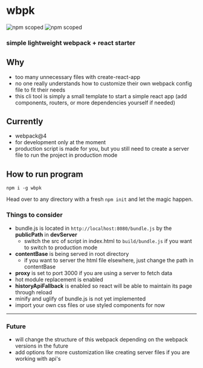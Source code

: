 # wbpk
![npm scoped](https://img.shields.io/badge/npm-1.0.0-orange.svg)
![npm scoped](https://img.shields.io/badge/npm%20registry-false-blue.svg)

### simple lightweight webpack + react starter

## Why
- too many unnecessary files with create-react-app
- no one really understands how to customize their own webpack config file to fit their needs
- this cli tool is simply a small template to start a simple react app (add components, routers, or more dependencies yourself if needed)

## Currently
- webpack@4
- for development only at the moment
- production script is made for you, but you still need to create a server file to run the project in production mode

## How to run program
```
npm i -g wbpk
```
Head over to any directory with a fresh `npm init` and let the magic happen.

### Things to consider
- bundle.js is located in `http://localhost:8080/bundle.js` by the **publicPath** in **devServer**
    - switch the src of script in index.html to `build/bundle.js` if you want to switch to production mode
- **contentBase** is being served in root directory
    - if you want to server the html file elsewhere, just change the path in contentBase
- **proxy** is set to port 3000 if you are using a server to fetch data
- hot module replacement is enabled
- **historyApiFallback** is enabled so react will be able to maintain its page through reload
- minify and uglify of bundle.js is not yet implemented
- import your own css files or use styled components for now
___
### Future
- will change the structure of this webpack depending on the webpack versions in the future
- add options for more customization like creating server files if you are working with api's

